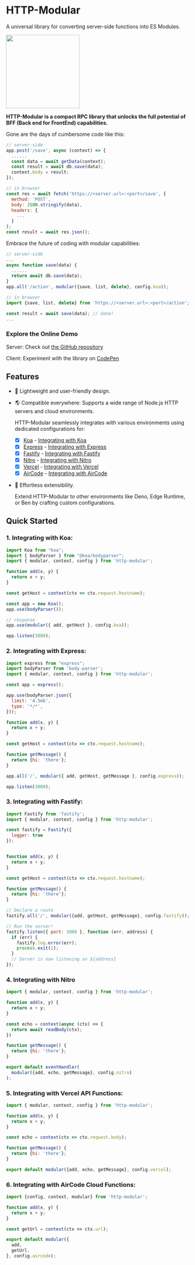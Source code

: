 # HTTP-Modular

A universal library for converting server-side functions into ES Modules.

<img src="https://aircode-yvo.b-cdn.net/resource/modules-9sfv4swzvco.svg" width="200">

**HTTP-Modular is a compact RPC library that unlocks the full potential of BFF (Back end for FrontEnd) capabilities.**

Gone are the days of cumbersome code like this:

```js
// server-side
app.post('/save', async (context) => {
  ......
  const data = await getData(context);
  const result = await db.save(data);
  context.body = result;
});
```

```js
// in browser
const res = await fetch('https://<server.url>:<port>/save', {
  method: 'POST',
  body: JSON.stringify(data),
  headers: {
    ...
  }
);
const result = await res.json();
```

Embrace the future of coding with modular capabilities:

```js
// server-side
...
async function save(data) {
  ......
  return await db.save(data);
}
app.all('/action', modular({save, list, delete}, config.koa));
```

```js
// in browser
import {save, list, delete} from 'https://<server.url>:<port>/action';

const result = await save(data); // done!
...
```

### Explore the Online Demo

Server: Check out [the GitHub repository](https://github.com/AirCodeLabs/aircode/tree/main/examples/modular-demo
)

Client: Experiment with the library on [CodePen](https://codepen.io/akira-cn/pen/mdQYvmz)

## Features

- 🧸 Lightweight and user-friendly design.
- 🌎 Compatible everywhere: Supports a wide range of Node.js HTTP servers and cloud environments.

  HTTP-Modular seamlessly integrates with various environments using dedicated configurations for:
  
  - [x] [Koa](https://koajs.com/) - [Integrating with Koa](#1-integrating-with-koa)
  - [x] [Express](https://expressjs.com/) - [Integrating with Express](#2-integrating-with-express)
  - [x] [Fastify](https://fastify.dev/) - [Integrating with Fastify](#3-integrating-with-fastify)
  - [x] [Nitro](https://nitro.unjs.io/) - [Integrating with Nitro](#4-integrating-with-nitro)
  - [x] [Vercel](https://vercel.com/) - [Integrating with Vercel](#5-integrating-with-vercel-api-functions)
  - [x] [AirCode](https://aircode.io/) - [Integrating with AirCode](#6-integrating-with-aircode-cloud-functions)

- 🧩 Effortless extensibility.

  Extend HTTP-Modular to other environments like Deno, Edge Runtime, or Ben by crafting custom configurations.

## Quick Started

### 1. Integrating with Koa:

```js
import Koa from "koa";
import { bodyParser } from "@koa/bodyparser";
import { modular, context, config } from 'http-modular';

function add(x, y) {
  return x + y;
}

const getHost = context(ctx => ctx.request.hostname);

const app = new Koa();
app.use(bodyParser());

// response
app.use(modular({ add, getHost }, config.koa));

app.listen(3000);
```

### 2. Integrating with Express:

```js
import express from "express";
import bodyParser from 'body-parser';
import { modular, context, config } from 'http-modular';

const app = express();

app.use(bodyParser.json({
  limit: '4.5mb',
  type: '*/*',
}));

function add(x, y) {
  return x + y;
}

const getHost = context(ctx => ctx.request.hostname);

function getMessage() {
  return {hi: 'there'};
}

app.all('/', modular({ add, getHost, getMessage }, config.express));

app.listen(3000);
```

### 3. Integrating with Fastify:

```js
import Fastify from 'fastify';
import { modular, context, config } from 'http-modular';

const fastify = Fastify({
  logger: true
});


function add(x, y) {
  return x + y;
}

const getHost = context(ctx => ctx.request.hostname);

function getMessage() {
  return {hi: 'there'};
}

// Declare a route
fastify.all('/', modular({add, getHost, getMessage}, config.fastify));

// Run the server!
fastify.listen({ port: 3000 }, function (err, address) {
  if (err) {
    fastify.log.error(err);
    process.exit(1);
  }
  // Server is now listening on ${address}
});
```

### 4. Integrating with Nitro

```js
import { modular, context, config } from 'http-modular';

function add(x, y) {
  return x + y;
}

const echo = context(async (ctx) => {
  return await readBody(ctx);
})

function getMessage() {
  return {hi: 'there'};
}

export default eventHandler(
  modular({add, echo, getMessage}, config.nitro)
);
```

### 5. Integrating with Vercel API Functions:

```js
import { modular, context, config } from 'http-modular';

function add(x, y) {
  return x + y;
}

const echo = context(ctx => ctx.request.body);

function getMessage() {
  return {hi: 'there'};
}

export default modular({add, echo, getMessage}, config.vercel);
```

### 6. Integrating with AirCode Cloud Functions:

```js
import {config, context, modular} from 'http-modular';

function add(x, y) {
  return x + y;
}

const getUrl = context(ctx => ctx.url);

export default modular({
  add,
  getUrl,
}, config.aircode);
```
